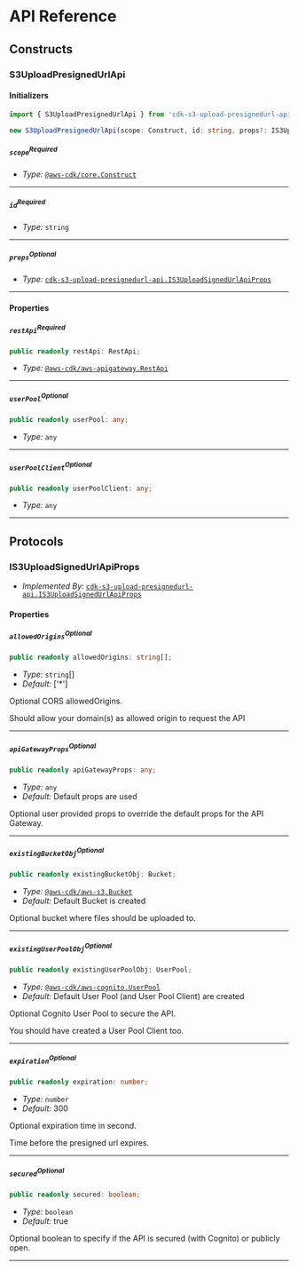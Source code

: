 # API Reference <a name="API Reference"></a>

## Constructs <a name="Constructs"></a>

### S3UploadPresignedUrlApi <a name="cdk-s3-upload-presignedurl-api.S3UploadPresignedUrlApi"></a>

#### Initializers <a name="cdk-s3-upload-presignedurl-api.S3UploadPresignedUrlApi.Initializer"></a>

```typescript
import { S3UploadPresignedUrlApi } from 'cdk-s3-upload-presignedurl-api'

new S3UploadPresignedUrlApi(scope: Construct, id: string, props?: IS3UploadSignedUrlApiProps)
```

##### `scope`<sup>Required</sup> <a name="cdk-s3-upload-presignedurl-api.S3UploadPresignedUrlApi.parameter.scope"></a>

- *Type:* [`@aws-cdk/core.Construct`](#@aws-cdk/core.Construct)

---

##### `id`<sup>Required</sup> <a name="cdk-s3-upload-presignedurl-api.S3UploadPresignedUrlApi.parameter.id"></a>

- *Type:* `string`

---

##### `props`<sup>Optional</sup> <a name="cdk-s3-upload-presignedurl-api.S3UploadPresignedUrlApi.parameter.props"></a>

- *Type:* [`cdk-s3-upload-presignedurl-api.IS3UploadSignedUrlApiProps`](#cdk-s3-upload-presignedurl-api.IS3UploadSignedUrlApiProps)

---



#### Properties <a name="Properties"></a>

##### `restApi`<sup>Required</sup> <a name="cdk-s3-upload-presignedurl-api.S3UploadPresignedUrlApi.property.restApi"></a>

```typescript
public readonly restApi: RestApi;
```

- *Type:* [`@aws-cdk/aws-apigateway.RestApi`](#@aws-cdk/aws-apigateway.RestApi)

---

##### `userPool`<sup>Optional</sup> <a name="cdk-s3-upload-presignedurl-api.S3UploadPresignedUrlApi.property.userPool"></a>

```typescript
public readonly userPool: any;
```

- *Type:* `any`

---

##### `userPoolClient`<sup>Optional</sup> <a name="cdk-s3-upload-presignedurl-api.S3UploadPresignedUrlApi.property.userPoolClient"></a>

```typescript
public readonly userPoolClient: any;
```

- *Type:* `any`

---




## Protocols <a name="Protocols"></a>

### IS3UploadSignedUrlApiProps <a name="cdk-s3-upload-presignedurl-api.IS3UploadSignedUrlApiProps"></a>

- *Implemented By:* [`cdk-s3-upload-presignedurl-api.IS3UploadSignedUrlApiProps`](#cdk-s3-upload-presignedurl-api.IS3UploadSignedUrlApiProps)


#### Properties <a name="Properties"></a>

##### `allowedOrigins`<sup>Optional</sup> <a name="cdk-s3-upload-presignedurl-api.IS3UploadSignedUrlApiProps.property.allowedOrigins"></a>

```typescript
public readonly allowedOrigins: string[];
```

- *Type:* `string`[]
- *Default:* ['*']

Optional CORS allowedOrigins.

Should allow your domain(s) as allowed origin to request the API

---

##### `apiGatewayProps`<sup>Optional</sup> <a name="cdk-s3-upload-presignedurl-api.IS3UploadSignedUrlApiProps.property.apiGatewayProps"></a>

```typescript
public readonly apiGatewayProps: any;
```

- *Type:* `any`
- *Default:* Default props are used

Optional user provided props to override the default props for the API Gateway.

---

##### `existingBucketObj`<sup>Optional</sup> <a name="cdk-s3-upload-presignedurl-api.IS3UploadSignedUrlApiProps.property.existingBucketObj"></a>

```typescript
public readonly existingBucketObj: Bucket;
```

- *Type:* [`@aws-cdk/aws-s3.Bucket`](#@aws-cdk/aws-s3.Bucket)
- *Default:* Default Bucket is created

Optional bucket where files should be uploaded to.

---

##### `existingUserPoolObj`<sup>Optional</sup> <a name="cdk-s3-upload-presignedurl-api.IS3UploadSignedUrlApiProps.property.existingUserPoolObj"></a>

```typescript
public readonly existingUserPoolObj: UserPool;
```

- *Type:* [`@aws-cdk/aws-cognito.UserPool`](#@aws-cdk/aws-cognito.UserPool)
- *Default:* Default User Pool (and User Pool Client) are created

Optional Cognito User Pool to secure the API.

You should have created a User Pool Client too.

---

##### `expiration`<sup>Optional</sup> <a name="cdk-s3-upload-presignedurl-api.IS3UploadSignedUrlApiProps.property.expiration"></a>

```typescript
public readonly expiration: number;
```

- *Type:* `number`
- *Default:* 300

Optional expiration time in second.

Time before the presigned url expires.

---

##### `secured`<sup>Optional</sup> <a name="cdk-s3-upload-presignedurl-api.IS3UploadSignedUrlApiProps.property.secured"></a>

```typescript
public readonly secured: boolean;
```

- *Type:* `boolean`
- *Default:* true

Optional boolean to specify if the API is secured (with Cognito) or publicly open.

---

